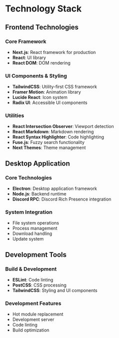 # Technology Stack

## Frontend Technologies

### Core Framework
- **Next.js**: React framework for production
- **React**: UI library
- **React DOM**: DOM rendering

### UI Components & Styling
- **TailwindCSS**: Utility-first CSS framework
- **Framer Motion**: Animation library
- **Lucide React**: Icon system
- **Radix UI**: Accessible UI components

### Utilities
- **React Intersection Observer**: Viewport detection
- **React Markdown**: Markdown rendering
- **React Syntax Highlighter**: Code highlighting
- **Fuse.js**: Fuzzy search functionality
- **Next Themes**: Theme management

## Desktop Application

### Core Technologies
- **Electron**: Desktop application framework
- **Node.js**: Backend runtime
- **Discord RPC**: Discord Rich Presence integration

### System Integration
- File system operations
- Process management
- Download handling
- Update system

## Development Tools

### Build & Development
- **ESLint**: Code linting
- **PostCSS**: CSS processing
- **TailwindCSS**: Styling and UI components

### Development Features
- Hot module replacement
- Development server
- Code linting
- Build optimization